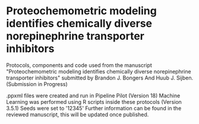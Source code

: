 # Proteochemometric modeling identifies chemically diverse norepinephrine transporter inhibitors
Protocols, components and code used from the manuscript "Proteochemometric modeling identifies chemically diverse norepinephrine transporter inhibitors" submitted by Brandon J. Bongers And Huub J. Sijben. (Submission in Progress)

.ppxml files were created and run in Pipeline Pilot (Version 18)
Machine Learning was performed using R scripts inside these protocols (Version 3.5.1)
Seeds were set to '12345'
Further information can be found in the reviewed manuscript, this will be updated once published.
